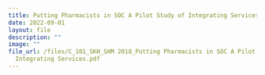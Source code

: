 ```yaml
---
title: Putting Pharmacists in SOC A Pilot Study of Integrating Services
date: 2022-09-01
layout: file
description: ""
image: ""
file_url: /files/C_101_SKH_SHM 2018_Putting Pharmacists in SOC A Pilot Study of
  Integrating Services.pdf
---
```

